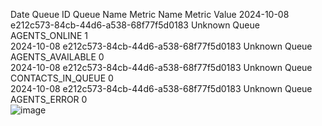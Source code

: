 Date	Queue	ID	Queue	Name	Metric	Name	Metric	Value
2024-10-08	e212c573-84cb-44d6-a538-68f77f5d0183	Unknown	Queue	AGENTS_ONLINE	1			
2024-10-08	e212c573-84cb-44d6-a538-68f77f5d0183	Unknown	Queue	AGENTS_AVAILABLE	0			
2024-10-08	e212c573-84cb-44d6-a538-68f77f5d0183	Unknown	Queue	CONTACTS_IN_QUEUE	0			
2024-10-08	e212c573-84cb-44d6-a538-68f77f5d0183	Unknown	Queue	AGENTS_ERROR	0			
![image](https://github.com/user-attachments/assets/3ea59a22-35dd-434c-ad2e-7d7645c92c7a)
